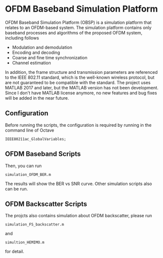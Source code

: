# OFDM Baseband Simulation Platform

OFDM Baseband Simulation Platform (OBSP) is a simulation platform that relates to an OFDM-based system.
The simulation platform contains only baseband processes and algorithms of the proposed OFDM system, including follows

- Modulation and demodulation
- Encoding and decoding
- Coarse and fine time synchronization
- Channel estimation

In addition, the frame structure and transmission parameters are referenced to the IEEE 802.11 standard, which is the well-known wireless protocol, but are not guaranteed to be compatible with the standard.
The project uses MATLAB 2017 and later, but the MATLAB version has not been development.
Since I don't have MATLAB license anymore, no new features and bug fixes will be added in the near future.

## Configuration

Before running the scripts, the configuration is required by running in the command line of Octave

    IEEE80211ac_GlobalVariables;

## OFDM Baseband Scripts

Then, you can run 

    simulation_OFDM_BER.m

The results will show the BER vs SNR curve.
Other simulation scripts also can be run.

## OFDM Backscatter Scripts

The projcts also contains simulation about OFDM backscatter, please run

    simulation_FS_backscatter.m

and 

    simultion_HEMIMO.m

for detail.
